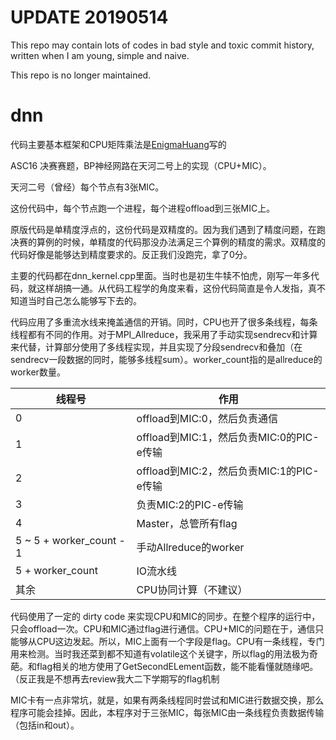 # UPDATE 20190514

This repo may contain lots of codes in bad style and toxic commit history, written when I am young, simple and naive.

This repo is no longer maintained.

# dnn
代码主要基本框架和CPU矩阵乘法是[EnigmaHuang](https://github.com/EnigmaHuang)写的

ASC16 决赛赛题，BP神经网路在天河二号上的实现（CPU+MIC）。

天河二号（曾经）每个节点有3张MIC。

这份代码中，每个节点跑一个进程，每个进程offload到三张MIC上。

原版代码是单精度浮点的，这份代码是双精度的。因为我们遇到了精度问题，在跑决赛的算例的时候，单精度的代码那没办法满足三个算例的精度的需求。双精度的代码好像是能够达到精度要求的。反正我们没跑完，拿了0分。

主要的代码都在dnn_kernel.cpp里面。当时也是初生牛犊不怕虎，刚写一年多代码，就这样胡搞一通。从代码工程学的角度来看，这份代码简直是令人发指，真不知道当时自己怎么能够写下去的。

代码应用了多重流水线来掩盖通信的开销。同时，CPU也开了很多条线程，每条线程都有不同的作用。对于MPI_Allreduce，我采用了手动实现sendrecv和计算来代替，计算部分使用了多线程实现，并且实现了分段sendrecv和叠加（在sendrecv一段数据的同时，能够多线程sum）。worker_count指的是allreduce的worker数量。

| 线程号 | 作用 |
| --- | --- |
| 0 | offload到MIC:0，然后负责通信 |
| 1 | offload到MIC:1，然后负责MIC:0的PIC-e传输 |
| 2 | offload到MIC:2，然后负责MIC:1的PIC-e传输 |
| 3 | 负责MIC:2的PIC-e传输 |
| 4 | Master，总管所有flag |
| 5 ~ 5 + worker_count - 1 | 手动Allreduce的worker |
| 5 + worker_count | IO流水线 |
| 其余 | CPU协同计算（不建议） |


代码使用了一定的 dirty code 来实现CPU和MIC的同步。在整个程序的运行中，只会offload一次。CPU和MIC通过flag进行通信。CPU+MIC的问题在于，通信只能够从CPU这边发起。所以，MIC上面有一个字段是flag。CPU有一条线程，专门用来检测。当时我还菜到都不知道有volatile这个关键字，所以flag的用法极为奇葩。和flag相关的地方使用了GetSecondELement函数，能不能看懂就随缘吧。（反正我是不想再去review我大二下学期写的flag机制

MIC卡有一点非常坑，就是，如果有两条线程同时尝试和MIC进行数据交换，那么程序可能会挂掉。因此，本程序对于三张MIC，每张MIC由一条线程负责数据传输（包括in和out）。
